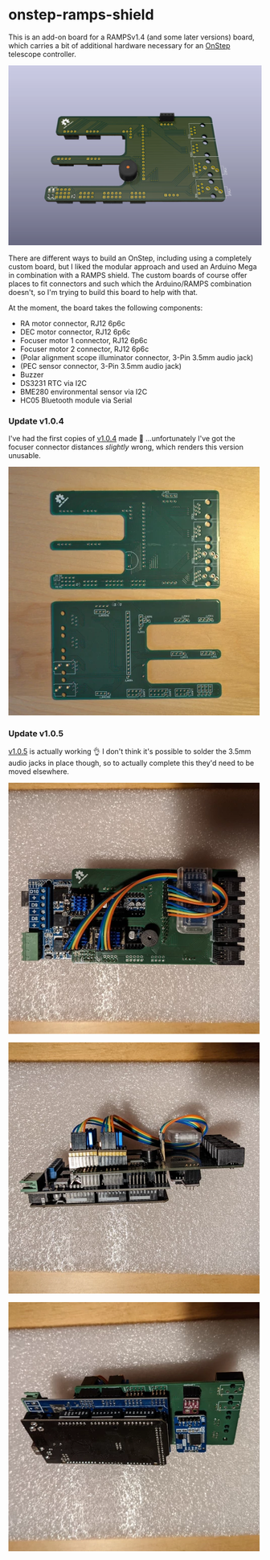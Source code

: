 # onstep-ramps-shield

This is an add-on board for a RAMPSv1.4 (and some later versions) board, which
carries a bit of additional hardware necessary for an
[OnStep](https://github.com/hjd1964/OnStep)
telescope controller.

![screenshot](./img/screenshot.webp)

There are different ways to build an OnStep, including using a completely custom
board, but I liked the modular approach and used an Arduino Mega in combination
with a RAMPS shield. The custom boards of course offer places to fit connectors
and such which the Arduino/RAMPS combination doesn't, so I'm trying to build
this board to help with that.

At the moment, the board takes the following components:
- RA motor connector, RJ12 6p6c
- DEC motor connector, RJ12 6p6c
- Focuser motor 1 connector, RJ12 6p6c
- Focuser motor 2 connector, RJ12 6p6c
- (Polar alignment scope illuminator connector, 3-Pin 3.5mm audio jack)
- (PEC sensor connector, 3-Pin 3.5mm audio jack)
- Buzzer
- DS3231 RTC via I2C
- BME280 environmental sensor via I2C
- HC05 Bluetooth module via Serial

### Update v1.0.4

I've had the first copies of [v1.0.4](https://github.com/philipgatzka/onstep-ramps-shield/releases/tag/v1.0.4)
made 🎉 ...unfortunately I've got the focuser connector distances _slightly_
wrong, which renders this version unusable.

![overview](./img/overview.webp)


### Update v1.0.5

[v1.0.5](https://github.com/philipgatzka/onstep-ramps-shield/releases/tag/v1.0.5)
is actually working 👌 I don't think it's possible to solder the
3.5mm audio jacks in place though, so to actually complete this they'd need to
be moved elsewhere.

![top_1_0_5](./img/top_1_0_5.webp)

![side_1_0_5](./img/side_1_0_5.webp)

![bottom_1_0_5](./img/bottom_1_0_5.webp)

